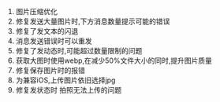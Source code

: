 1. 图片压缩优化 
2. 修复发送大量图片时,下方消息数量提示可能的错误
3. 修复了发文本的闪退 
4. 消息发送错误时可以重发
5. 修复了发动态时,可能超过数量限制的问题 
6. 获取大图时使用webp,在减少50%文件大小的同时,提升图片质量
7. 修复保存图片时的报错 
8. 为兼容iOS,上传图片依旧选择jpg 
9. 修复发状态时 拍照无法上传的问题
